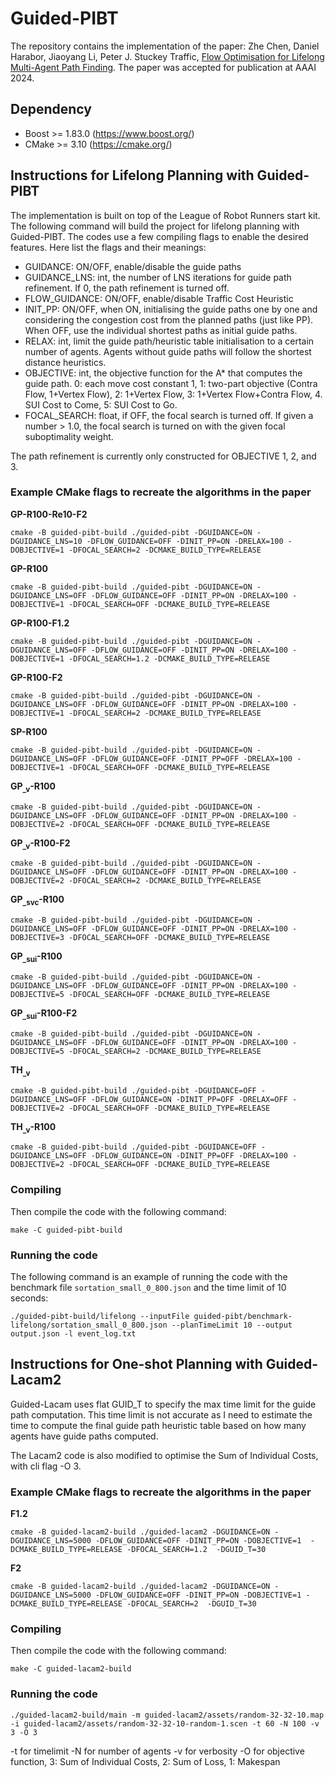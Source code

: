 # Guided-PIBT

The repository contains the implementation of the paper: Zhe Chen, Daniel Harabor, Jiaoyang Li, Peter J. Stuckey Traffic, [Flow Optimisation for Lifelong Multi-Agent Path Finding](https://arxiv.org/abs/2308.11234). The paper was accepted for publication at AAAI 2024.

## Dependency

- Boost >= 1.83.0 (https://www.boost.org/)
- CMake >= 3.10 (https://cmake.org/)

## Instructions for Lifelong Planning with Guided-PIBT

The implementation is built on top of the League of Robot Runners start kit. The following command will build the project for lifelong planning with Guided-PIBT. The codes use a few compiling flags to enable the desired features. Here list the flags and their meanings:

- GUIDANCE: ON/OFF, enable/disable the guide paths
- GUIDANCE_LNS: int, the number of LNS iterations for guide path refinement. If 0, the path refinement is turned off.
- FLOW_GUIDANCE: ON/OFF, enable/disable Traffic Cost Heuristic
- INIT_PP: ON/OFF, when ON, initialising the guide paths one by one and considering the congestion cost from the planned paths (just like PP). When OFF, use the individual shortest paths as initial guide paths.
- RELAX: int, limit the guide path/heuristic table initialisation to a certain number of agents. Agents without guide paths will follow the shortest distance heuristics.
- OBJECTIVE: int, the objective function for the A* that computes the guide path. 0: each move cost constant 1, 1: two-part objective (Contra Flow, 1+Vertex Flow), 2:  1+Vertex Flow, 3: 1+Vertex Flow+Contra Flow, 4. SUI Cost to Come, 5: SUI Cost to Go.
- FOCAL_SEARCH: float, if OFF, the focal search is turned off. If given a number > 1.0, the focal search is turned on with the given focal suboptimality weight.

The path refinement is currently only constructed for OBJECTIVE 1, 2, and 3.

### Example CMake flags to recreate the algorithms in the paper

**GP-R100-Re10-F2**
```
cmake -B guided-pibt-build ./guided-pibt -DGUIDANCE=ON -DGUIDANCE_LNS=10 -DFLOW_GUIDANCE=OFF -DINIT_PP=ON -DRELAX=100 -DOBJECTIVE=1 -DFOCAL_SEARCH=2 -DCMAKE_BUILD_TYPE=RELEASE
```

**GP-R100**
```
cmake -B guided-pibt-build ./guided-pibt -DGUIDANCE=ON -DGUIDANCE_LNS=OFF -DFLOW_GUIDANCE=OFF -DINIT_PP=ON -DRELAX=100 -DOBJECTIVE=1 -DFOCAL_SEARCH=OFF -DCMAKE_BUILD_TYPE=RELEASE
```

**GP-R100-F1.2**
```
cmake -B guided-pibt-build ./guided-pibt -DGUIDANCE=ON -DGUIDANCE_LNS=OFF -DFLOW_GUIDANCE=OFF -DINIT_PP=ON -DRELAX=100 -DOBJECTIVE=1 -DFOCAL_SEARCH=1.2 -DCMAKE_BUILD_TYPE=RELEASE
```

**GP-R100-F2**
```
cmake -B guided-pibt-build ./guided-pibt -DGUIDANCE=ON -DGUIDANCE_LNS=OFF -DFLOW_GUIDANCE=OFF -DINIT_PP=ON -DRELAX=100 -DOBJECTIVE=1 -DFOCAL_SEARCH=2 -DCMAKE_BUILD_TYPE=RELEASE
```

**SP-R100**
```
cmake -B guided-pibt-build ./guided-pibt -DGUIDANCE=ON -DGUIDANCE_LNS=OFF -DFLOW_GUIDANCE=OFF -DINIT_PP=OFF -DRELAX=100 -DOBJECTIVE=1 -DFOCAL_SEARCH=OFF -DCMAKE_BUILD_TYPE=RELEASE
```

**GP<sub>_v</sub>-R100**
```
cmake -B guided-pibt-build ./guided-pibt -DGUIDANCE=ON -DGUIDANCE_LNS=OFF -DFLOW_GUIDANCE=OFF -DINIT_PP=ON -DRELAX=100 -DOBJECTIVE=2 -DFOCAL_SEARCH=OFF -DCMAKE_BUILD_TYPE=RELEASE
```

**GP<sub>_v</sub>-R100-F2**
```
cmake -B guided-pibt-build ./guided-pibt -DGUIDANCE=ON -DGUIDANCE_LNS=OFF -DFLOW_GUIDANCE=OFF -DINIT_PP=ON -DRELAX=100 -DOBJECTIVE=2 -DFOCAL_SEARCH=2 -DCMAKE_BUILD_TYPE=RELEASE
```

**GP<sub>_svc</sub>-R100**
```
cmake -B guided-pibt-build ./guided-pibt -DGUIDANCE=ON -DGUIDANCE_LNS=OFF -DFLOW_GUIDANCE=OFF -DINIT_PP=ON -DRELAX=100 -DOBJECTIVE=3 -DFOCAL_SEARCH=OFF -DCMAKE_BUILD_TYPE=RELEASE
```

**GP<sub>_sui</sub>-R100**
```
cmake -B guided-pibt-build ./guided-pibt -DGUIDANCE=ON -DGUIDANCE_LNS=OFF -DFLOW_GUIDANCE=OFF -DINIT_PP=ON -DRELAX=100 -DOBJECTIVE=5 -DFOCAL_SEARCH=OFF -DCMAKE_BUILD_TYPE=RELEASE
```

**GP<sub>_sui</sub>-R100-F2**
```
cmake -B guided-pibt-build ./guided-pibt -DGUIDANCE=ON -DGUIDANCE_LNS=OFF -DFLOW_GUIDANCE=OFF -DINIT_PP=ON -DRELAX=100 -DOBJECTIVE=5 -DFOCAL_SEARCH=2 -DCMAKE_BUILD_TYPE=RELEASE
```

**TH<sub>_v<sub>**
```
cmake -B guided-pibt-build ./guided-pibt -DGUIDANCE=OFF -DGUIDANCE_LNS=OFF -DFLOW_GUIDANCE=ON -DINIT_PP=OFF -DRELAX=OFF -DOBJECTIVE=2 -DFOCAL_SEARCH=OFF -DCMAKE_BUILD_TYPE=RELEASE
```

**TH<sub>_v</sub>-R100**
```
cmake -B guided-pibt-build ./guided-pibt -DGUIDANCE=OFF -DGUIDANCE_LNS=OFF -DFLOW_GUIDANCE=ON -DINIT_PP=OFF -DRELAX=100 -DOBJECTIVE=2 -DFOCAL_SEARCH=OFF -DCMAKE_BUILD_TYPE=RELEASE
```

### Compiling

Then compile the code with the following command:
```
make -C guided-pibt-build
```

### Running the code

The following command is an example of running the code with the benchmark file `sortation_small_0_800.json` and the time limit of 10 seconds: 
```
./guided-pibt-build/lifelong --inputFile guided-pibt/benchmark-lifelong/sortation_small_0_800.json --planTimeLimit 10 --output output.json -l event_log.txt 
```


## Instructions for One-shot Planning with Guided-Lacam2

Guided-Lacam uses flat GUID_T to specify the max time limit for the guide path computation. This time limit is not accurate as I need to estimate the time to compute the final guide path heuristic table based on how many agents have guide paths computed.

The Lacam2 code is also modified to optimise the Sum of Individual Costs, with cli flag -O 3.

### Example CMake flags to recreate the algorithms in the paper

**F1.2**
```
cmake -B guided-lacam2-build ./guided-lacam2 -DGUIDANCE=ON -DGUIDANCE_LNS=5000 -DFLOW_GUIDANCE=OFF -DINIT_PP=ON -DOBJECTIVE=1  -DCMAKE_BUILD_TYPE=RELEASE -DFOCAL_SEARCH=1.2  -DGUID_T=30  
```


**F2**
```
cmake -B guided-lacam2-build ./guided-lacam2 -DGUIDANCE=ON -DGUIDANCE_LNS=5000 -DFLOW_GUIDANCE=OFF -DINIT_PP=ON -DOBJECTIVE=1 -DCMAKE_BUILD_TYPE=RELEASE -DFOCAL_SEARCH=2  -DGUID_T=30  
```

### Compiling
    
Then compile the code with the following command:
```
make -C guided-lacam2-build
```

### Running the code

```
./guided-lacam2-build/main -m guided-lacam2/assets/random-32-32-10.map -i guided-lacam2/assets/random-32-32-10-random-1.scen -t 60 -N 100 -v 3 -O 3 
```

-t for timelimit
-N for number of agents
-v for verbosity
-O for objective function, 3: Sum of Individual Costs, 2: Sum of Loss, 1: Makespan
